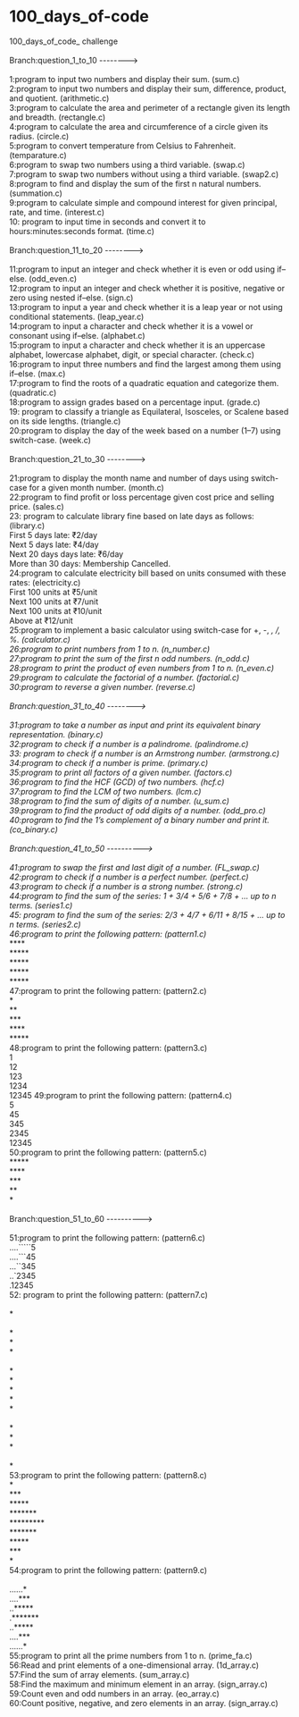 # 100_days_of-code
100_days_of_code_ challenge    
<br>Branch:question_1_to_10 -------->  <br>
<br>1:program to input two numbers and display their sum.                                                                                 (sum.c)   
2:program to input two numbers and display their sum, difference, product, and quotient.                                                  (arithmetic.c)   
3:program to calculate the area and perimeter of a rectangle given its length and breadth.                                                (rectangle.c)    
4:program to calculate the area and circumference of a circle given its radius.                                                           (circle.c) 
<br>5:program to convert temperature from Celsius to Fahrenheit.                                                                          (temparature.c)     
6:program to swap two numbers using a third variable.                                                                                     (swap.c)   
7:program to swap two numbers without using a third variable.                                                                             (swap2.c)
<br>8:program to find and display the sum of the first n natural numbers.                                                                 (summation.c)   
9:program to calculate simple and compound interest for given principal, rate, and time.                                                  (interest.c) 
<br>10: program to input time in seconds and convert it to hours:minutes:seconds format.                                                  (time.c)   
<br> Branch:question_11_to_20 --------> <br>
<br>11:program to input an integer and check whether it is even or odd using if–else.                                                     (odd_even.c)   
12:program to input an integer and check whether it is positive, negative or zero using nested if–else.                                   (sign.c)  
13:program to input a year and check whether it is a leap year or not using conditional statements.                                       (leap_year.c)
<br>14:program to input a character and check whether it is a vowel or consonant using if–else.                                           (alphabet.c)
<br>15:program to input a character and check whether it is an uppercase alphabet, lowercase alphabet, digit, or special character.       (check.c) 
<br>16:program to input three numbers and find the largest among them using if–else.                                                      (max.c)
<br>17:program to find the roots of a quadratic equation and categorize them.                                                             (quadratic.c)
<br>18:program to assign grades based on a percentage input.                                                                              (grade.c)
<br>19: program to classify a triangle as Equilateral, Isosceles, or Scalene based on its side lengths.                                   (triangle.c)
<br>20:program to display the day of the week based on a number (1–7) using switch-case.                                                  (week.c) <br>
<br>Branch:question_21_to_30 -------->  <br>
<br>21:program to display the month name and number of days using switch-case for a given month number.                                   (month.c)  
22:program to find profit or loss percentage given cost price and selling price.                                                          (sales.c)  
23: program to calculate library fine based on late days as follows:                                                                      (library.c)
<br>First 5 days late: ₹2/day   
    Next 5 days late: ₹4/day  
    Next 20 days days late: ₹6/day 
<br>More than 30 days: Membership Cancelled. 
<br>24:program to calculate electricity bill based on units consumed with these rates:                                                     (electricity.c) 
  <br> First 100 units at ₹5/unit 
 <br>Next 100 units at ₹7/unit
 <br>Next 100 units at ₹10/unit
 <br>Above at ₹12/unit 
<br>25:program to implement a basic calculator using switch-case for +, -, *, /, %.                                                        (calculator.c) 
<br>26:program to print numbers from 1 to n.                                                                                               (n_number.c) 
<br>27:program to print the sum of the first n odd numbers.                                                                                (n_odd.c) 
<br>28:program to print the product of even numbers from 1 to n.                                                                           (n_even.c)  
29:program to calculate the factorial of a number.                                                                                         (factorial.c) 
<br>30:program to reverse a given number.                                                                                                  (reverse.c)  
<br>Branch:question_31_to_40 -------->  <br>                                                                                                                     
31:program to take a number as input and print its equivalent binary representation.                                                       (binary.c)
<br>32:program to check if a number is a palindrome.                                                                                       (palindrome.c)
<br>33: program to check if a number is an Armstrong number.                                                                               (armstrong.c)
<br>34:program to check if a number is prime.                                                                                              (primary.c)
<br>35:program to print all factors of a given number.                                                                                     (factors.c)
<br>36:program to find the HCF (GCD) of two numbers.                                                                                       (hcf.c)
<br>37:program to find the LCM of two numbers.                                                                                             (lcm.c)
<br>38:program to find the sum of digits of a number.                                                                                      (u_sum.c)
<br>39:program to find the product of odd digits of a number.                                                                              (odd_pro.c)
<br>40:program to find the 1’s complement of a binary number and print it.                                                                 (co_binary.c) <br>
<br>Branch:question_41_to_50 ----------> <br>
<br>41:program to swap the first and last digit of a number.                                                                               (FL_swap.c)
<br>42:program to check if a number is a perfect number.                                                                                   (perfect.c)
<br>43:program to check if a number is a strong number.                                                                                    (strong.c)
<br>44:program to find the sum of the series: 1 + 3/4 + 5/6 + 7/8 + … up to n terms.                                                       (series1.c)
<br>45: program to find the sum of the series: 2/3 + 4/7 + 6/11 + 8/15 + ... up to n terms.                                                (series2.c)
<br>46:program to print the following pattern:                                                                                             (pattern1.c)
<br>*****
<br>*****
<br>*****
<br>*****
<br>*****
<br>47:program to print the following pattern:                                                                                             (pattern2.c)
<br>*
<br>**
<br>***
<br>****
<br>*****
<br>48:program to print the following pattern:                                                                                             (pattern3.c)
<br>1
<br>12
<br>123
<br>1234
<br>12345
49:program to print the following pattern:                                                                                                  (pattern4.c)
<br>5
<br>45
<br>345
<br>2345
<br>12345
<br>50:program to print the following pattern:                                                                                              (pattern5.c)
<br>*****
<br>****
<br>***
<br>**
<br>*
<br><br>Branch:question_51_to_60 ----------> <br>
<br>51:program to print the following pattern:                                                                                         (pattern6.c) 
<br>....`````5
<br>....```45
<br>...``345
<br>..`2345
<br>.12345
<br>52: program to print the following pattern:                                                                                        (pattern7.c)
<br>
<br>*
<br>
<br>*
<br>*
<br>*
<br>
<br>*
<br>*
<br>*
<br>*
<br>*
<br>
<br>*
<br>*
<br>*
<br>
<br>*
<br>53:program to print the following pattern:                                                                                         (pattern8.c)
<br>*
<br>***
<br>*****
<br>*******
<br>*********
<br>*******
<br>*****
<br>***
<br>*
<br>54:program to print the following pattern:                                                                                          (pattern9.c)
<br><br>......*
<br>....***
<br>..*****
<br>.*******
<br>..*****
<br>....***
<br>......*
<br>55:program to print all the prime numbers from 1 to n.                                                                              (prime_fa.c)
<br>56:Read and print elements of a one-dimensional array.                                                                              (1d_array.c)
<br>57:Find the sum of array elements.                                                                                                  (sum_array.c)                                          
58:Find the maximum and minimum element in an array.                                                                                    (sign_array.c)
<br>59:Count even and odd numbers in an array.                                                                                          (eo_array.c)
<br>60:Count positive, negative, and zero elements in an array.                                                                         (sign_array.c)



